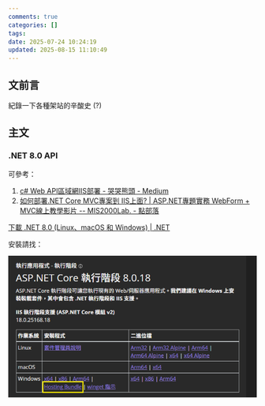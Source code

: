 ```yaml
---
comments: true
categories: []
tags:
date: 2025-07-24 10:24:19
updated: 2025-08-15 11:10:49
---
```

## 文前言

紀錄一下各種架站的辛酸史 (?)

## 主文

### .NET 8.0 API

可參考：

1. [c# Web API區域網IIS部署 - 哭哭熊頭 - Medium](https://medium.com/@misakaindex80/c-web-api%E5%8D%80%E5%9F%9F%E7%B6%B2iis%E9%83%A8%E7%BD%B2-82fe457aa966)
2. [如何部署.NET Core MVC專案到 IIS上面? | ASP.NET專題實務 WebForm + MVC線上教學影片 -- MIS2000Lab. - 點部落](https://www.dotblogs.com.tw/mis2000lab/2023/12/01/ASPNet-Core-80-MVC_Deploy-IIS-20231201)

[下載 .NET 8.0 (Linux、macOS 和 Windows) | .NET](https://dotnet.microsoft.com/zh-tw/download/dotnet/8.0)

安裝請找：

![](../../../../assets/images/IIS各種架站_API.png)
